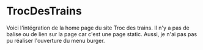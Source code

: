 # TrocDesTrains

Voici l'intégration de la home page du site Troc des trains. Il n'y a pas de balise <a> ou de lien sur la page car c'est une page static. Aussi, je n'ai pas pas pu réaliser l'ouverture du menu burger.
